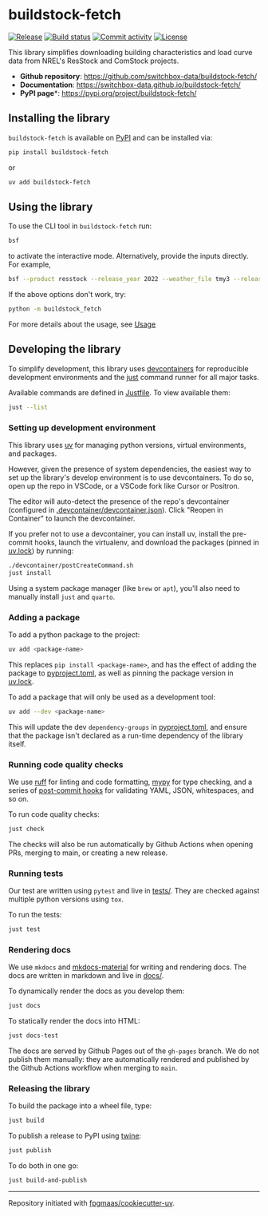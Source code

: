# buildstock-fetch

[![Release](https://img.shields.io/github/v/release/switchbox-data/buildstock-fetch)](https://img.shields.io/github/v/release/switchbox-data/buildstock-fetch)
[![Build status](https://img.shields.io/github/actions/workflow/status/switchbox-data/buildstock-fetch/main.yml?branch=main)](https://github.com/switchbox-data/buildstock-fetch/actions/workflows/main.yml?query=branch%3Amain)
[![Commit activity](https://img.shields.io/github/commit-activity/m/switchbox-data/buildstock-fetch)](https://img.shields.io/github/commit-activity/m/switchbox-data/buildstock-fetch)
[![License](https://img.shields.io/github/license/switchbox-data/buildstock-fetch)](https://img.shields.io/github/license/switchbox-data/buildstock-fetch)

This library simplifies downloading building characteristics and load curve data from NREL's ResStock and ComStock projects.

- **Github repository**: <https://github.com/switchbox-data/buildstock-fetch/>
- **Documentation**: <https://switchbox-data.github.io/buildstock-fetch/>
- **PyPI page***: <https://pypi.org/project/buildstock-fetch/>

## Installing the library

`buildstock-fetch` is available on [PyPI](https://pypi.org/project/buildstock-fetch/) and can be installed via:

```bash
pip install buildstock-fetch
```

or

```bash
uv add buildstock-fetch
```

## Using the library

To use the CLI tool in `buildstock-fetch` run:

```bash
bsf
```

to activate the interactive mode. Alternatively, provide the inputs directly. For example,

```bash
bsf --product resstock --release_year 2022 --weather_file tmy3 --release_version 1 --states CA --file_type "hpxml metadata" --upgrade_id "0 1 2" --output_directory ./CA_data
```

If the above options don't work, try:

```bash
python -m buildstock_fetch
```

For more details about the usage, see [Usage](https://switchbox-data.github.io/buildstock-fetch/usage/)

## Developing the library

To simplify development, this library uses [devcontainers](https://containers.dev/) for reproducible development environments and the [just](https://github.com/casey/just) command runner for all major tasks.

Available commands are defined in [Justfile](Justile). To view available them:

```bash
just --list
```

### Setting up development environment

This library uses [uv](https://docs.astral.sh/uv/) for managing python versions, virtual environments, and packages.

However, given the presence of system dependencies, the easiest way to set up the library's develop environment is to use devcontainers. To do so, open up the repo in VSCode, or a VSCode fork like Cursor or Positron.

The editor will auto-detect the presence of the repo's devcontainer (configured in [.devcontainer/devcontainer.json](.devcontainer/devcontainer.json)). Click "Reopen in Container" to launch the devcontainer.

If you prefer not to use a devcontainer, you can install uv, install the pre-commit hooks, launch the virtualenv, and download the packages (pinned in [uv.lock](uv.lock)) by running:

```bash
./devcontainer/postCreateCommand.sh
just install
```

Using a system package manager (like `brew` or `apt`), you'll also need to manually install `just` and `quarto`.

### Adding a package
To add a python package to the project:

```bash
uv add <package-name>
```

This replaces `pip install <package-name>`, and has the effect of adding the package to [pyproject.toml](pyproject.toml), as well as pinning the package version in [uv.lock](uv.lock).

To add a package that will only be used as a development tool:

```bash
uv add --dev <package-name>
```

This will update the dev `dependency-groups` in [pyproject.toml](pyproject.toml), and ensure that the package isn't declared as a run-time dependency of the library itself.

### Running code quality checks

We use [ruff](https://github.com/astral-sh/ruff) for linting and code formatting, [mypy](https://mypy.readthedocs.io/en/stable/running_mypy.html) for type checking, and a series of [post-commit hooks](pre-commit-config.yaml) for validating YAML, JSON, whitespaces, and so on.

To run code quality checks:

```bash
just check
```

The checks will also be run automatically by Github Actions when opening PRs, merging to main, or creating a new release.

### Running tests

Our test are written using `pytest` and live in [tests/](tests/). They are checked against multiple python versions using `tox`.

To run the tests:

```bash
just test
```

### Rendering docs

We use `mkdocs` and [mkdocs-material](https://squidfunk.github.io/mkdocs-material/) for writing and rendering docs. The docs are written in markdown and live in [docs/](docs/).

To dynamically render the docs as you develop them:

```bash
just docs
```

To statically render the docs into HTML:

```bash
just docs-test
```

The docs are served by Github Pages out of the `gh-pages` branch. We do not publish them manually: they are automatically rendered and published by the Github Actions workflow when merging to `main`.

### Releasing the library

To build the package into a wheel file, type:

```bash
just build
```

To publish a release to PyPI using [twine](https://pypi.org/project/twine/):

```bash
just publish
```

To do both in one go:

```bash
just build-and-publish
```

---

Repository initiated with [fpgmaas/cookiecutter-uv](https://github.com/fpgmaas/cookiecutter-uv).
